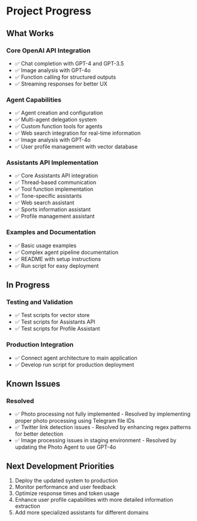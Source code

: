 # Project Progress

## What Works

### Core OpenAI API Integration
- ✅ Chat completion with GPT-4 and GPT-3.5
- ✅ Image analysis with GPT-4o
- ✅ Function calling for structured outputs
- ✅ Streaming responses for better UX

### Agent Capabilities
- ✅ Agent creation and configuration
- ✅ Multi-agent delegation system
- ✅ Custom function tools for agents
- ✅ Web search integration for real-time information
- ✅ Image analysis with GPT-4o
- ✅ User profile management with vector database

### Assistants API Implementation
- ✅ Core Assistants API integration
- ✅ Thread-based communication
- ✅ Tool function implementation
- ✅ Tone-specific assistants
- ✅ Web search assistant
- ✅ Sports information assistant
- ✅ Profile management assistant

### Examples and Documentation
- ✅ Basic usage examples
- ✅ Complex agent pipeline documentation
- ✅ README with setup instructions
- ✅ Run script for easy deployment

## In Progress

### Testing and Validation
- ✅ Test scripts for vector store
- ✅ Test scripts for Assistants API
- ✅ Test scripts for Profile Assistant

### Production Integration
- ✅ Connect agent architecture to main application
- ✅ Develop run script for production deployment

## Known Issues

### Resolved
- ✅ Photo processing not fully implemented - Resolved by implementing proper photo processing using Telegram file IDs
- ✅ Twitter link detection issues - Resolved by enhancing regex patterns for better detection
- ✅ Image processing issues in staging environment - Resolved by updating the Photo Agent to use GPT-4o

## Next Development Priorities

1. Deploy the updated system to production
2. Monitor performance and user feedback
3. Optimize response times and token usage
4. Enhance user profile capabilities with more detailed information extraction
5. Add more specialized assistants for different domains 